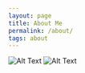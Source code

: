 ```yaml
---
layout: page
title: About Me
permalink: /about/
tags: about
---
```


![Alt Text](https://media.giphy.com/media/vFKqnCdLPNOKc/giphy.gif)
![Alt Text](https://media1.giphy.com/media/tlGD7PDy1w8fK/200.gif)

